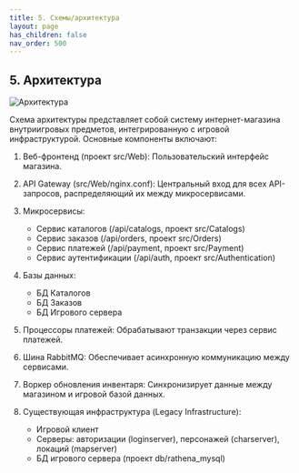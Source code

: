 ```yaml
---
title: 5. Схемы/архитектура
layout: page
has_children: false
nav_order: 500
---
```

## 5. Архитектура
![Архитектура](/highload-itemshop/assets/images/fullscheme.png)


Схема архитектуры представляет собой систему интернет-магазина внутриигровых предметов, интегрированную с игровой инфраструктурой. Основные компоненты включают:

1. Веб-фронтенд (проект src/Web): Пользовательский интерфейс магазина.

2. API Gateway (src/Web/nginx.conf): Центральный вход для всех API-запросов, распределяющий их между микросервисами.

3. Микросервисы:
   - Сервис каталогов (/api/catalogs, проект src/Catalogs)
   - Сервис заказов (/api/orders, проект src/Orders)
   - Сервис платежей (/api/payment, проект src/Payment)
   - Сервис аутентификации (/api/auth, проект src/Authentication)

4. Базы данных:
   - БД Каталогов
   - БД Заказов
   - БД Игрового сервера

5. Процессоры платежей: Обрабатывают транзакции через сервис платежей.

6. Шина RabbitMQ: Обеспечивает асинхронную коммуникацию между сервисами.

7. Воркер обновления инвентаря: Синхронизирует данные между магазином и игровой базой данных.

8. Существующая инфраструктура (Legacy Infrastructure):
   - Игровой клиент
   - Серверы: авторизации (loginserver), персонажей (charserver), локаций (mapserver)
   - БД игрового сервера (проект db/rathena_mysql)

